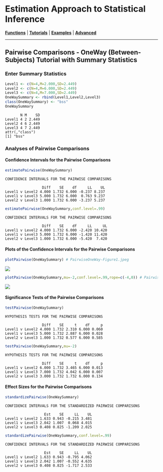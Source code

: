 # Estimation Approach to Statistical Inference

[**Functions**](../../Functions) | 
[**Tutorials**](../../Tutorials) | 
[**Examples**](../../Examples) | 
[**Advanced**](../../Advanced)

---

## Pairwise Comparisons - OneWay (Between-Subjects) Tutorial with Summary Statistics

### Enter Summary Statistics

```r
Level1 <- c(N=4,M=2.000,SD=2.449)
Level2 <- c(N=4,M=6.000,SD=2.449)
Level3 <- c(N=4,M=7.000,SD=2.449)
OneWaySummary <- rbind(Level1,Level2,Level3)
class(OneWaySummary) <- "bss"
OneWaySummary
```
```
       N M    SD
Level1 4 2 2.449
Level2 4 6 2.449
Level3 4 7 2.449
attr(,"class")
[1] "bss"
```

### Analyses of Pairwise Comparisons

#### Confidence Intervals for the Pairwise Comparisons

```r
estimatePairwise(OneWaySummary)
```
```
CONFIDENCE INTERVALS FOR THE PAIRWISE COMPARISONS

                 Diff    SE    df     LL    UL
Level1 v Level2 4.000 1.732 6.000 -0.237 8.237
Level1 v Level3 5.000 1.732 6.000  0.763 9.237
Level2 v Level3 1.000 1.732 6.000 -3.237 5.237
```

```r
estimatePairwise(OneWaySummary,conf.level=.99)
```
```
CONFIDENCE INTERVALS FOR THE PAIRWISE COMPARISONS

                 Diff    SE    df     LL     UL
Level1 v Level2 4.000 1.732 6.000 -2.420 10.420
Level1 v Level3 5.000 1.732 6.000 -1.420 11.420
Level2 v Level3 1.000 1.732 6.000 -5.420  7.420
```

#### Plots of the Confidence Intervals for the Pairwise Comparisons

```r
plotPairwise(OneWaySummary) # PairwiseOneWay-Figure1.jpeg
```
<kbd><img src="PairwiseOneWay-Figure1.jpeg"></kbd>
```r
plotPairwise(OneWaySummary,mu=-2,conf.level=.99,rope=c(-4,0)) # PairwiseOneWay-Figure2.jpeg
```
<kbd><img src="PairwiseOneWay-Figure2.jpeg"></kbd>

#### Significance Tests of the Pairwise Comparisons

```r
testPairwise(OneWaySummary)
```
```
HYPOTHESIS TESTS FOR THE PAIRWISE COMPARISONS

                 Diff    SE     t    df     p
Level1 v Level2 4.000 1.732 2.310 6.000 0.060
Level1 v Level3 5.000 1.732 2.887 6.000 0.028
Level2 v Level3 1.000 1.732 0.577 6.000 0.585
```

```r
testPairwise(OneWaySummary,mu=-2)
```
```
HYPOTHESIS TESTS FOR THE PAIRWISE COMPARISONS

                 Diff    SE     t    df     p
Level1 v Level2 6.000 1.732 3.465 6.000 0.013
Level1 v Level3 7.000 1.732 4.042 6.000 0.007
Level2 v Level3 3.000 1.732 1.732 6.000 0.134
```

#### Effect Sizes for the Pairwise Comparisons

```r
standardizePairwise(OneWaySummary)
```
```
CONFIDENCE INTERVALS FOR THE STANDARDIZED PAIRWISE COMPARISONS

                  Est    SE     LL    UL
Level1 v Level2 1.633 0.943 -0.215 3.481
Level1 v Level3 2.042 1.007  0.068 4.015
Level2 v Level3 0.408 0.825 -1.209 2.025
```

```r
standardizePairwise(OneWaySummary,conf.level=.99)
```
```
CONFIDENCE INTERVALS FOR THE STANDARDIZED PAIRWISE COMPARISONS

                  Est    SE     LL    UL
Level1 v Level2 1.633 0.943 -0.795 4.062
Level1 v Level3 2.042 1.007 -0.552 4.635
Level2 v Level3 0.408 0.825 -1.717 2.533
```
